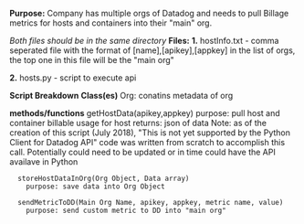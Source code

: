 **Purpose:**
  Company has multiple orgs of Datadog and needs to pull Billage metrics for hosts and containers into their "main" org.
  
  
*Both files should be in the same directory*
**Files:**
  **1.** hostInfo.txt - comma seperated file with the format of [name],[apikey],[appkey]
    in the list of orgs, the top one in this file will be the "main org"
    
  **2.** hosts.py - script to execute api

**Script Breakdown**
  **Class(es)**
      Org: conatins metadata of org

  **methods/functions**
      getHostData(apikey,appkey)
        purpose: pull host and container billable usage for host
        returns: json of data
        Note: as of the creation of this script (July 2018), "This is not yet supported by the Python Client for Datadog API"
                code was written from scratch to accomplish this call. Potentially could need to be updated or in time could                    have the API availave in Python

      storeHostDataInOrg(Org Object, Data array)
        purpose: save data into Org Object
        
      sendMetricToDD(Main Org Name, apikey, appkey, metric name, value)
        purpose: send custom metric to DD into "main org"

